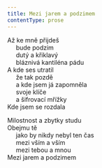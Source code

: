 ```yaml
---
title: Mezi jarem a podzimem
contentType: prose
---
```


Až ke mně přijdeš  
     bude podzim  
     dutý a křiklavý  
     bláznivá kantiléna pádu  
A kde ses utratil  
     že tak pozdě  
     a kde jsem já zapomněla  
     svoje klíče  
     a šifrovací mřížky  
Kde jsem se rozdala

Milostnost a zbytky studu  
Obejmu tě  
     jako by nikdy nebyl ten čas  
     mezi vším a vším  
     mezi tebou a mnou  
Mezi jarem a podzimem

